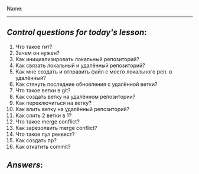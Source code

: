 Name: 

---
## *Control questions for today's lesson*:


1. Что такое гит?
2. Зачем он нужен?
3. Как инициализировать локальный репозиторий? 
4. Как связать локальный и удалённый репозиторий? 
5. Как мне создать и отправить файл с моего локального реп. в удалённый?
6. Как стянуть последние обновления с удалённой ветки?
7. Что такое ветки в git?
8. Как создать ветку на удалённом репозитории?
9. Как переключиться на ветку?
10. Как влить ветку на удалённый репозиторий? 
11. Как слить 2 ветки в 1?
12. Что такое merge conflict?
13. Как зарезолвить merge conflict?
14. Что такое пул реквест?
15. Как создать пр?
16. Как откатить commit?

## *Answers*: 



